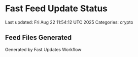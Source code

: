 # Fast Feed Update Status
Last updated: Fri Aug 22 11:54:12 UTC 2025
Categories: crypto

## Feed Files Generated

Generated by Fast Updates Workflow
